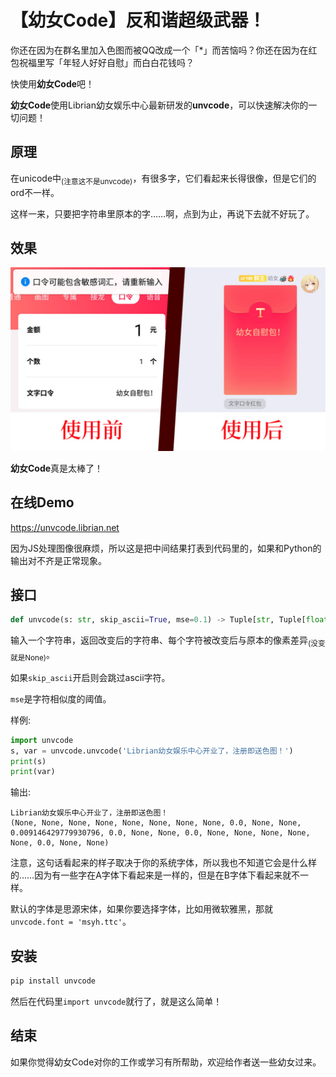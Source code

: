 # 【幼女Code】反和谐超级武器！

你还在因为在群名里加入色图而被QQ改成一个「*」而苦恼吗？你还在因为在红包祝福里写「年轻人好好自慰」而白白花钱吗？

快使用**幼女Code**吧！

**幼女Code**使用Librian幼女娱乐中心最新研发的**unvcode**，可以快速解决你的一切问题！


## 原理

在unicode中<sub>(注意这不是unvcode)</sub>，有很多字，它们看起来长得很像，但是它们的ord不一样。

这样一来，只要把字符串里原本的字……啊，点到为止，再说下去就不好玩了。

## 效果

![./doc/233.jpg](./doc/233.jpg)

**幼女Code**真是太棒了！

## 在线Demo

<https://unvcode.librian.net>

因为JS处理图像很麻烦，所以这是把中间结果打表到代码里的，如果和Python的输出对不齐是正常现象。

## 接口

```python
def unvcode(s: str, skip_ascii=True, mse=0.1) -> Tuple[str, Tuple[float, ...]]:
```

输入一个字符串，返回改变后的字符串、每个字符被改变后与原本的像素差异<sub>(没变就是None)</sub>。

如果`skip_ascii`开启则会跳过ascii字符。

`mse`是字符相似度的阈值。

样例: 

```python
import unvcode
s, var = unvcode.unvcode('Librian幼女娱乐中心开业了，注册即送色图！')
print(s) 
print(var) 
```

输出: 
```text
Librian幼⼥娱乐㆗⼼开业了，注册即送⾊图！
(None, None, None, None, None, None, None, None, 0.0, None, None, 0.009146429779930796, 0.0, None, None, 0.0, None, None, None, None, None, 0.0, None, None)
```

注意，这句话看起来的样子取决于你的系统字体，所以我也不知道它会是什么样的……因为有一些字在A字体下看起来是一样的，但是在B字体下看起来就不一样。

默认的字体是思源宋体，如果你要选择字体，比如用微软雅黑，那就`unvcode.font = 'msyh.ttc'`。

## 安装

```sh
pip install unvcode
```

然后在代码里`import unvcode`就行了，就是这么简单！


## 结束

如果你觉得幼女Code对你的工作或学习有所帮助，欢迎给作者送一些幼女过来。

